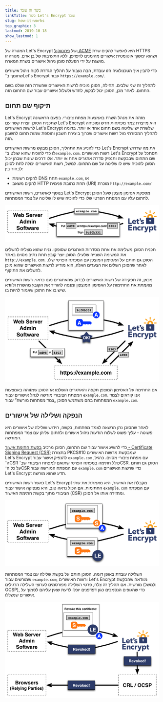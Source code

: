 ```yaml
---
title: כיצד זה עובד
linkTitle: כיצד Let's Encrypt עובד
slug: how-it-works
top_graphic: 3
lastmod: 2019-10-18
show_lastmod: 1
---
```



המטרה של Let's&nbsp;Encrypt ושל [פרוטוקול ACME](https://tools.ietf.org/html/rfc8555) היא לאפשר להקים שרת HTTPS ושהוא ימשוך אוטומטית אישורים מהימנים לדפדפן, ללא התערבות של בן אדם.  מטרה זו מושגת על ידי הפעלת סומן ניהול אישורים בשרת המארח.

כדי להבין איך הטכנולוגיה הזו עובדת, הבה נעבור על תהליך הגדרת לקוח ניהול אישורים שתומך ב־Let's&nbsp;Encrypt עבור `https://example.com/`.

לתהליך זה שני שלבים.  תחילה, הסונן מוכיח לרשות האישורים שהשרת הזה שולט בשם התחום.  לאחר מכן, הסוכן יכול לבקש, לחדש ולשלול אישורים עבור שם התחום הזה.

## תיקוף שם תחום

Let's&nbsp;Encrypt מזהה את מנהל השרת באמצעות מפתח ציבורי.  בפעם הראשונה שתכנית הסוכן יוצרת קשר עם Let's&nbsp;Encrypt היא מייצרת צמד מפתחות חדש ומוכיחה לרשות האישורים Let's&nbsp;Encrypt שלשרת יש שליטה בשם תחום אחד או יותר.  בדומה לתהליך המסורתי מול רשות אישורים שכרוך ביצירת חשבון והוספת שמות תחום לחשבון הזה.

כדי להניע את התהליך, הסוכן מבקש מרשות האישורים Let's Encrypt את מה שדרוש לו כדי להוכיח שהוא שולט ב־`example.com`.  רשות האישורים Let's Encrypt תסתכל על שם התחום שבבקשה ותנפיק סדרת אתגרים אחת או יותר.   אלו דרכים שונות שבהן יכול הסוכן להוכיח שיש לו שליטה על שם התחום.  למשל, רשות האישורים יכולה לתת לסוכן לבחור בין:

* להקים רשומת DNS תחת `example.com`, או
* להקים משאב HTTP תחת כתובת פנימית (URI) מוכרת `http://example.com/‎`

בנוסף לאתגרים, רשות האישורים Let's Encrypt מספקת אסימון מוצפן שעל הסוכן לחתום עליו עם המפתח הפרטי שלו כדי להוכיח שיש לו שליטה על צמד המפתחות.

<div class="howitworks-figure">
<img alt="בקשת אתגרים לתיקוף example.com"
     src="/images/howitworks_challenge.png"/>
</div>

תכנית הסוכן משלימה את אחת מסדרות האתגרים שסופקו.   נניח שהוא מצליח להשלים את המשימה השנייה שלעיל: הסוכן יוצר קובץ תחת נתיב מסוים באתר `http://example.com`.  הסוכן גם חותם על האסימון המוצפן עם המפתח הפרטי שלו.  לאחר שהסוכן השלים את הצעדים האלה, הוא מודיע לרשות האישורים שהוא מוכן להשלים את התיקוף.

מכאן, זה תפקידה של רשות האישורים לבדוק שהאתגרים נענו כראוי.  רשות האישורים מאמתת את החתימות על האסימון המוצפון ומנסה להוריד את הקובץ מהשרת ולוודא שיש בו את התוכן שאמור להיות בו.

<div class="howitworks-figure">
<img alt="בקשת הרשאה כדי לפעול עבור example.com"
     src="/images/howitworks_authorization.png"/>
</div>

אם החתימה על האסימון המוצפן תקפה והאתגרים הושלמו אז הסוכן שמזוהה באמצעות המפתח הציבורי מורשה לנהל אישורים עבור `example.com`.  אנו קוראים לצמד המפתחות בהם משתמש הסוכן „צמד מפתחות מורשה” עבור `example.com`.


## הנפקה ושלילה של אישורים

לאחר שהסוכן נתן הרשאה לצמד מפתחות, בקשה, חידוש ושלילה של אישורים היא פשוטה - עליך פשוט לשלוח הודעות ניהול אישורים ולחתום עליהן עם צמד המפתחות המורשה.

כדי להשיג אישור עבור שם התחום, הסוכן מרכיב [בקשת חתימת אישור - Certificate Signing Request ‏(CSR)](https://tools.ietf.org/html/rfc2986) בתצורת PKCS#10 שמבקשת מרשות האישורים Let's&nbsp;Encrypt להנפיק אישור עבור `example.com` עם מפתח ציבורי מסוים.  כרגיל, ה־CSR כולל חתימה במפתח הפרטי שתואם למפתח הציבורי שב־CSR.  הסוכן גם חותם על כל ה־CSR עם המפתח המורשה עבור `example.com` כדי שרשות האישורים Let's&nbsp;Encrypt תדע שהוא מורשה.

כאשר רשות האישורים Let's&nbsp;Encrypt מקבלת את האישור, היא מאמתת את שתי החתימות.  אם הכול נראה טוב, היא מנפיקה אישור עבור `example.com` עם המפתח הציבורי מתוך בקשת חתימת האישור (CSR) ומחזירה אותו אל הסוכן.

<div class="howitworks-figure">
<img alt="בקשת אישור עבור example.com"
     src="/images/howitworks_certificate.png"/>
</div>

השלילה עובדת באופן דומה.  הסוכן חותם על בקשת שלילה עם צמד המפתחות שמורשים עבור `example.com`, ורשות האישורים Let's&nbsp;Encrypt מוודאה שהבקשה מורשית.  אם תהליך זה צלח, פרטי השלילה מפורסמים לערוצי השלילה הרגילים (למשל: OCSP), כדי שהגופים הנסמכים כגון דפדפנים יוכלו לדעת שאין עליהם לסמוך על אישורים שנשללו.

<div class="howitworks-figure">
<img alt="בקשת שלילת אישור עבור example.com"
     src="/images/howitworks_revocation.png"/>
</div>



